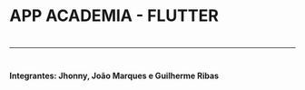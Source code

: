 # <h1>APP ACADEMIA - FLUTTER</h1>
# <hr>
# <h4>Integrantes: Jhonny, João Marques e Guilherme Ribas</h4>
